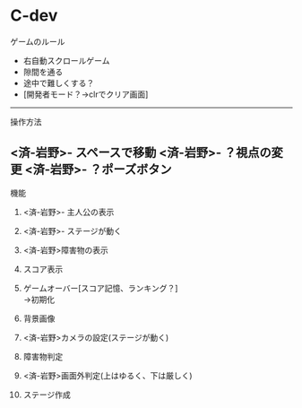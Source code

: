 # C-dev
ゲームのルール
- 右自動スクロールゲーム 
- 隙間を通る 
- 途中で難しくする？ 
- [開発者モード？→clrでクリア画面] 
 ---
操作方法

<済-岩野>- スペースで移動 
<済-岩野>- ？視点の変更 
<済-岩野>- ？ポーズボタン 
---
機能 

1. <済-岩野>- 主人公の表示 

2. <済-岩野>- ステージが動く

3. <済-岩野>障害物の表示 

4. スコア表示 

5. ゲームオーバー[スコア記憶、ランキング？]  
→初期化 

6. 背景画像 

7. <済-岩野>カメラの設定(ステージが動く) 

8. 障害物判定 

9. <済-岩野>画面外判定(上はゆるく、下は厳しく) 

10. ステージ作成
